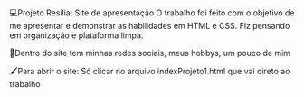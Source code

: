 💻Projeto Resilia: Site de apresentação
O trabalho foi feito com o objetivo de me apresentar e demonstrar as habilidades em HTML e CSS. Fiz pensando em organização e plataforma limpa.

🌠Dentro do site tem minhas redes sociais, meus hobbys, um pouco de mim

🖌Para abrir o site: Só clicar no arquivo indexProjeto1.html que vai direto ao trabalho 

